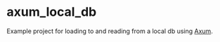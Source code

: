 # axum_local_db

Example project for loading to and reading from a local db using [Axum](https://github.com/tokio-rs/axum).
